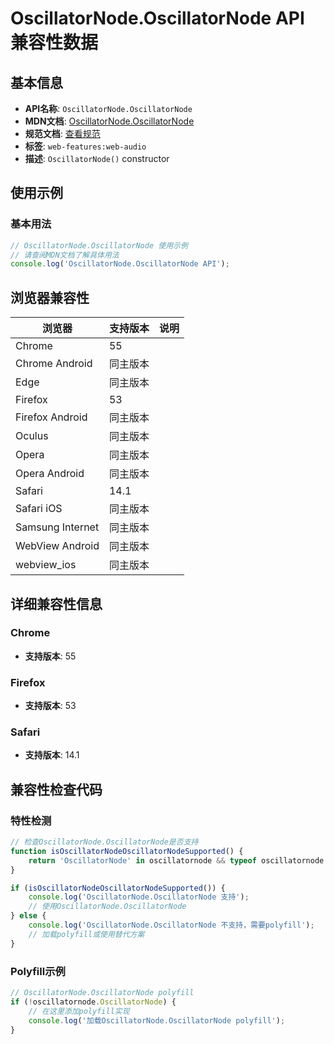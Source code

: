 # OscillatorNode.OscillatorNode API 兼容性数据

## 基本信息

- **API名称**: `OscillatorNode.OscillatorNode`
- **MDN文档**: [OscillatorNode.OscillatorNode](https://developer.mozilla.org/docs/Web/API/OscillatorNode/OscillatorNode)
- **规范文档**: [查看规范](https://webaudio.github.io/web-audio-api/#dom-oscillatornode-oscillatornode)
- **标签**: `web-features:web-audio`
- **描述**: `OscillatorNode()` constructor

## 使用示例

### 基本用法

```javascript
// OscillatorNode.OscillatorNode 使用示例
// 请查阅MDN文档了解具体用法
console.log('OscillatorNode.OscillatorNode API');
```

## 浏览器兼容性

| 浏览器 | 支持版本 | 说明 |
|--------|----------|------|
| Chrome | 55 |  |
| Chrome Android | 同主版本 |  |
| Edge | 同主版本 |  |
| Firefox | 53 |  |
| Firefox Android | 同主版本 |  |
| Oculus | 同主版本 |  |
| Opera | 同主版本 |  |
| Opera Android | 同主版本 |  |
| Safari | 14.1 |  |
| Safari iOS | 同主版本 |  |
| Samsung Internet | 同主版本 |  |
| WebView Android | 同主版本 |  |
| webview_ios | 同主版本 |  |

## 详细兼容性信息

### Chrome

- **支持版本**: 55

### Firefox

- **支持版本**: 53

### Safari

- **支持版本**: 14.1

## 兼容性检查代码

### 特性检测

```javascript
// 检查OscillatorNode.OscillatorNode是否支持
function isOscillatorNodeOscillatorNodeSupported() {
    return 'OscillatorNode' in oscillatornode && typeof oscillatornode.OscillatorNode === 'function';
}

if (isOscillatorNodeOscillatorNodeSupported()) {
    console.log('OscillatorNode.OscillatorNode 支持');
    // 使用OscillatorNode.OscillatorNode
} else {
    console.log('OscillatorNode.OscillatorNode 不支持，需要polyfill');
    // 加载polyfill或使用替代方案
}
```

### Polyfill示例

```javascript
// OscillatorNode.OscillatorNode polyfill
if (!oscillatornode.OscillatorNode) {
    // 在这里添加polyfill实现
    console.log('加载OscillatorNode.OscillatorNode polyfill');
}
```

